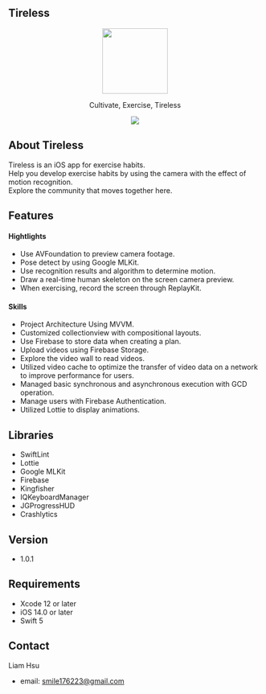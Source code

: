 ## Tireless

<p align="center">
  <img src="https://i.ibb.co/mN0kWdT/Tireless-Icon-001.png" width="130" height="130"/>
</p>

<p align="center">
Cultivate, Exercise, Tireless
</p>

<p align="center">
	<a href="https://apps.apple.com/tw/app/tireless/id1619740150"><img src="https://developer.apple.com/assets/elements/badges/download-on-the-app-store.svg"></a>
</p>

## About Tireless
Tireless is an iOS app for exercise habits.</br>
Help you develop exercise habits by using the camera with the effect of motion recognition.</br>
Explore the community that moves together here.  

## Features
#### Hightlights
- Use AVFoundation to preview camera footage.
- Pose detect by using Google MLKit.
- Use recognition results and algorithm to determine motion.
- Draw a real-time human skeleton on the screen camera preview.
- When exercising, record the screen through ReplayKit.

#### Skills

- Project Architecture Using MVVM.
- Customized collectionview with compositional layouts.
- Use Firebase to store data when creating a plan.
- Upload videos using Firebase Storage.
- Explore the video wall to read videos.
- Utilized video cache to optimize the transfer of video data on a network to improve performance for users.
- Managed basic synchronous and asynchronous execution with GCD operation.
- Manage users with Firebase Authentication.
- Utilized Lottie to display animations.

## Libraries
- SwiftLint
- Lottie
- Google MLKit
- Firebase
- Kingfisher
- IQKeyboardManager
- JGProgressHUD
- Crashlytics

## Version
- 1.0.1

## Requirements
- Xcode 12 or later</br>
- iOS 14.0 or later</br>
- Swift 5

## Contact
Liam Hsu</br>

- email: <smile176223@gmail.com>
